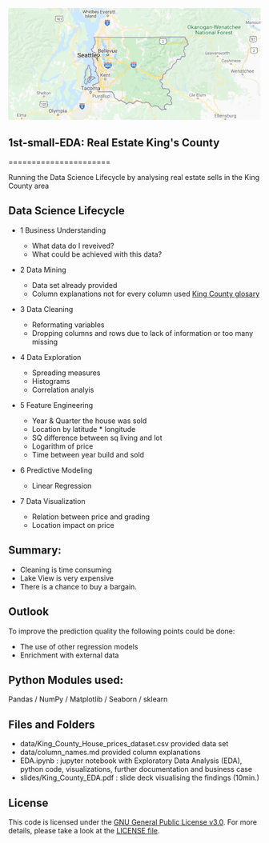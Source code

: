 ![logo](https://github.com/argv1/1st-small-EDA/blob/master/images/map.PNG)
## 1st-small-EDA: Real Estate King's County
======================

Running the Data Science Lifecycle by analysing real estate sells in the King County area

## Data Science Lifecycle

- 1 Business Understanding
    - What data do I reveived?
    - What could be achieved with this data?

- 2 Data Mining
    - Data set already provided
    - Column explanations not for every column
	  used [King County glosary](https://www.kingcounty.gov/depts/records-licensing/archives/research-guides/glossary.aspx)
 
- 3 Data Cleaning
    - Reformating variables
    - Dropping columns and rows due to lack of information or too many missing
 
- 4 Data Exploration
    - Spreading measures
    - Histograms
    - Correlation analyis
 
- 5 Feature Engineering
    - Year & Quarter the house was sold
    - Location by latitude * longitude
    - SQ difference between sq living and lot
    - Logarithm of price
    - Time between year build and sold
 
- 6 Predictive Modeling
    - Linear Regression
 
- 7 Data Visualization
    - Relation between price and grading
    - Location impact on price

## Summary:

- Cleaning is time consuming
- Lake View is very expensive
- There is a chance to buy a bargain.


## Outlook

To improve the prediction quality the following points could be done:
- The use of other regression models 
- Enrichment with external data


## Python Modules used:

Pandas / NumPy / Matplotlib / Seaborn / sklearn


## Files and Folders

- data/King_County_House_prices_dataset.csv provided data set
- data/column_names.md provided column explanations
- EDA.ipynb : jupyter notebook with Exploratory Data Analysis (EDA), python code, visualizations, further documentation and business case
- slides/King_County_EDA.pdf : slide deck visualising the findings (10min.)


## License

This code is licensed under the [GNU General Public License v3.0](https://choosealicense.com/licenses/gpl-3.0/). 
For more details, please take a look at the [LICENSE file](https://github.com/argv1/1st-small-EDA//blob/master/LICENSE).

